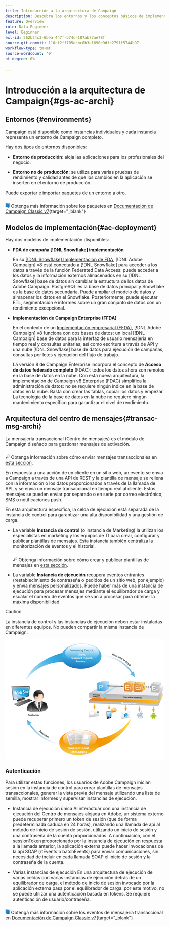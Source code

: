 ```yaml
---
title: Introducción a la arquitectura de Campaign
description: Descubra los entornos y los conceptos básicos de implementación
feature: Overview
role: Data Engineer
level: Beginner
exl-id: 562b24c3-6bea-447f-b74c-187ab77ae78f
source-git-commit: 110cf2ff705ecbc0b3a1690e9dfc2791f5744b97
workflow-type: tm+mt
source-wordcount: '0'
ht-degree: 0%

---
```


# Introducción a la arquitectura de Campaign{#gs-ac-archi}

## Entornos {#environments}

Campaign está disponible como instancias individuales y cada instancia representa un entorno de Campaign completo.

Hay dos tipos de entornos disponibles:

* **Entorno de producción**: aloja las aplicaciones para los profesionales del negocio.

* **Entorno no de producción**: se utiliza para varias pruebas de rendimiento y calidad antes de que los cambios en la aplicación se inserten en el entorno de producción.

Puede exportar e importar paquetes de un entorno a otro.

![](../assets/do-not-localize/book.png) Obtenga más información sobre los paquetes en [Documentación de Campaign Classic v7](https://experienceleague.adobe.com/docs/campaign-classic/using/getting-started/administration-basics/working-with-data-packages.html){target=&quot;_blank&quot;}

## Modelos de implementación{#ac-deployment}

Hay dos modelos de implementación disponibles:

* **FDA de campaña [!DNL Snowflake] implementación**

   En su [[!DNL Snowflake] Implementación de FDA](fda-deployment.md), [!DNL Adobe Campaign] v8 está conectado a [!DNL Snowflake] para acceder a los datos a través de la función Federated Data Access: puede acceder a los datos y la información externos almacenados en su [!DNL Snowflake] base de datos sin cambiar la estructura de los datos de Adobe Campaign. PostgreSQL es la base de datos principal y Snowflake es la base de datos secundaria. Puede ampliar el modelo de datos y almacenar los datos en el Snowflake. Posteriormente, puede ejecutar ETL, segmentación e informes sobre un gran conjunto de datos con un rendimiento excepcional.

* **Implementación de Campaign Enterprise (FFDA)**

   En el contexto de un [Implementación empresarial (FFDA)](enterprise-deployment.md), [!DNL Adobe Campaign] v8 funciona con dos bases de datos: un local [!DNL Campaign] base de datos para la interfaz de usuario mensajería en tiempo real y consultas unitarias, así como escritura a través de API y una nube [!DNL Snowflake] base de datos para ejecución de campañas, consultas por lotes y ejecución del flujo de trabajo.

   La versión 8 de Campaign Enterprise incorpora el concepto de **Acceso de datos federado completo** (FDAC): todos los datos ahora son remotos en la base de datos en la nube. Con esta nueva arquitectura, la implementación de Campaign v8 Enterprise (FDAC) simplifica la administración de datos: no se requiere ningún índice en la base de datos en la nube. Basta con crear las tablas, copiar los datos y empezar. La tecnología de la base de datos en la nube no requiere ningún mantenimiento específico para garantizar el nivel de rendimiento.


## Arquitectura del centro de mensajes{#transac-msg-archi}

La mensajería transaccional (Centro de mensajes) es el módulo de Campaign diseñado para gestionar mensajes de activación.

![](../assets/do-not-localize/glass.png) Obtenga información sobre cómo enviar mensajes transaccionales en [esta sección](../send/transactional.md).

En respuesta a una acción de un cliente en un sitio web, un evento se envía a Campaign a través de una API de REST y la plantilla de mensaje se rellena con la información o los datos proporcionados a través de la llamada de API, y se envía un mensaje transaccional en tiempo real al cliente. Estos mensajes se pueden enviar por separado o en serie por correo electrónico, SMS o notificaciones push.

En esta arquitectura específica, la celda de ejecución está separada de la instancia de control para garantizar una alta disponibilidad y una gestión de carga.

* La variable **Instancia de control** (o instancia de Marketing) la utilizan los especialistas en marketing y los equipos de TI para crear, configurar y publicar plantillas de mensajes. Esta instancia también centraliza la monitorización de eventos y el historial.

   ![](../assets/do-not-localize/glass.png) Obtenga información sobre cómo crear y publicar plantillas de mensajes en [esta sección](../send/transactional.md).

* La variable **Instancia de ejecución** recupera eventos entrantes (restablecimiento de contraseña o pedidos de un sitio web, por ejemplo) y envía mensajes personalizados. Puede haber más de una instancia de ejecución para procesar mensajes mediante el equilibrador de carga y escalar el número de eventos que se van a procesar para obtener la máxima disponibilidad.

>[!CAUTION]
>
>La instancia de control y las instancias de ejecución deben estar instaladas en diferentes equipos. No pueden compartir la misma instancia de Campaign.

![](assets/messagecenter_diagram.png)

### Autenticación

Para utilizar estas funciones, los usuarios de Adobe Campaign inician sesión en la instancia de control para crear plantillas de mensajes transaccionales, generar la vista previa del mensaje utilizando una lista de semilla, mostrar informes y supervisar instancias de ejecución.

* Instancia de ejecución única Al interactuar con una instancia de ejecución del Centro de mensajes alojada en Adobe, un sistema externo puede recuperar primero un token de sesión (que de forma predeterminada caduca en 24 horas), realizando una llamada de api al método de inicio de sesión de sesión, utilizando un inicio de sesión y una contraseña de la cuenta proporcionados.
A continuación, con el sessionToken proporcionado por la instancia de ejecución en respuesta a la llamada anterior, la aplicación externa puede hacer invocaciones de la api SOAP (rtEvents o batchEvents) para enviar comunicaciones, sin necesidad de incluir en cada llamada SOAP el inicio de sesión y la contraseña de la cuenta.

* Varias instancias de ejecución En una arquitectura de ejecución de varias celdas con varias instancias de ejecución detrás de un equilibrador de carga, el método de inicio de sesión invocado por la aplicación externa pasa por el equilibrador de carga: por este motivo, no se puede utilizar una autenticación basada en tokens. Se requiere autenticación de usuario/contraseña.

![](../assets/do-not-localize/book.png) Obtenga más información sobre los eventos de mensajería transaccional en [Documentación de Campaign Classic v7](https://experienceleague.adobe.com/docs/campaign-classic/using/transactional-messaging/processing/event-description.html#about-transactional-messaging-datamodel){target=&quot;_blank&quot;}
